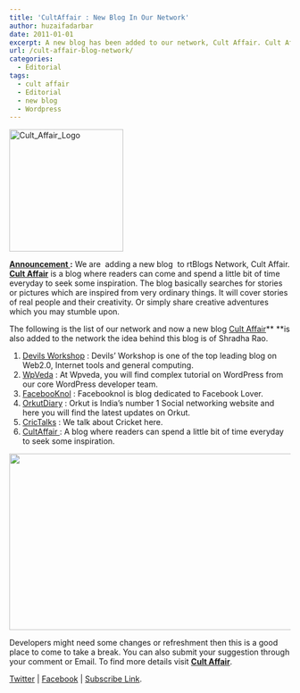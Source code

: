 ```yaml
---
title: 'CultAffair : New Blog In Our Network'
author: huzaifadarbar
date: 2011-01-01
excerpt: A new blog has been added to our network, Cult Affair. Cult Affair is a blog where readers can come and spend a little bit of time everyday to seek some inspiration. The blog basically searches for stories or pictures ...
url: /cult-affair-blog-network/
categories:
  - Editorial
tags:
  - cult affair
  - Editorial
  - new blog
  - Wordpress
---
```

[<img class="alignright wp-image-52278" style="padding-left: 0px;padding-right: 0px;padding-top: 0px;border: 0px initial initial" src="http://cdn.devilsworkshop.org/files/2010/12/Cult_Affair_Logo_thumb.png" border="0" alt="Cult_Affair_Logo" width="204" height="219" />][1]

**<span style="text-decoration: underline">Announcement </span>:** We are  adding a new blog  to rtBlogs Network, Cult Affair. **<a href="http://cultaffair.com/" onclick="_gaq.push(['_trackEvent', 'outbound-article', 'http://cultaffair.com/', 'Cult Affair']);" >Cult Affair</a>** is a blog where readers can come and spend a little bit of time everyday to seek some inspiration. The blog basically searches for stories or pictures which are inspired from very ordinary things. It will cover stories of real people and their creativity. Or simply share creative adventures which you may stumble upon.

The following is the list of our network and now a new blog <a href="http://cultaffair.com/" onclick="_gaq.push(['_trackEvent', 'outbound-article', 'http://cultaffair.com/', 'Cult Affair']);" >Cult Affair</a>** **is also added to the network the idea behind this blog is of Shradha Rao.

  1. [Devils Workshop][2] : Devils’ Workshop is one of the top leading blog on Web2.0, Internet tools and general computing.
  2. <a href="http://wpveda.com/" onclick="_gaq.push(['_trackEvent', 'outbound-article', 'http://wpveda.com/', 'WpVeda']);" >WpVeda</a> : At Wpveda, you will find complex tutorial on WordPress from our core WordPress developer team.
  3. <a href="http://facebooknol.com/" onclick="_gaq.push(['_trackEvent', 'outbound-article', 'http://facebooknol.com/', 'FacebooKnol']);" >FacebooKnol</a> : Facebooknol is blog dedicated to Facebook Lover.
  4. <a href="http://orkutdiary.com/" onclick="_gaq.push(['_trackEvent', 'outbound-article', 'http://orkutdiary.com/', 'OrkutDiary']);" >OrkutDiary</a> : Orkut is India’s number 1 Social networking website and here you will find the latest updates on Orkut.
  5. <a href="http://crictalks.com/" onclick="_gaq.push(['_trackEvent', 'outbound-article', 'http://crictalks.com/', 'CricTalks']);" >CricTalks</a> : We talk about Cricket here.
  6. <a href="http://cultaffair.com/" onclick="_gaq.push(['_trackEvent', 'outbound-article', 'http://cultaffair.com/', 'CultAffair ']);" >CultAffair </a>: A blog where readers can spend a little bit of time everyday to seek some inspiration.

<a href="http://wpveda.com/cult-affair-blog-network/cultaffair/" onclick="_gaq.push(['_trackEvent', 'outbound-article', 'http://wpveda.com/cult-affair-blog-network/cultaffair/', '']);" rel="attachment wp-att-1734"><img class="alignnone size-full wp-image-1734" src="http://cdn.devilsworkshop.org/files/2010/01/cultaffair.png" alt="" width="591" height="316" /></a>

Developers might need some changes or refreshment then this is a good place to come to take a break. You can also submit your suggestion through your comment or Email. To find more details visit **<a href="http://cultaffair.com/" onclick="_gaq.push(['_trackEvent', 'outbound-article', 'http://cultaffair.com/', 'Cult Affair']);" >Cult Affair</a>**.

<a href="http://twitter.com/cultaffair" onclick="_gaq.push(['_trackEvent', 'outbound-article', 'http://twitter.com/cultaffair', 'Twitter']);" >Twitter</a> | <a href="http://www.facebook.com/CultAffair" onclick="_gaq.push(['_trackEvent', 'outbound-article', 'http://www.facebook.com/CultAffair', 'Facebook']);" >Facebook</a> | <a href="http://feeds.feedburner.com/cultaffair" onclick="_gaq.push(['_trackEvent', 'outbound-article', 'http://feeds.feedburner.com/cultaffair', 'Subscribe Link']);" >Subscribe Link</a>.

 [1]: http://cdn.devilsworkshop.org/files/2010/12/Cult_Affair_Logo.png
 [2]: http://devilsworkshop.org/
